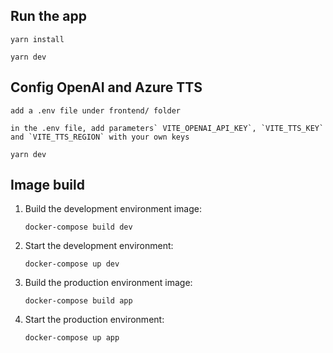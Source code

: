 <br><br>
## Run the app

```
yarn install

yarn dev
```

## Config OpenAI and Azure TTS

```
add a .env file under frontend/ folder

in the .env file, add parameters` VITE_OPENAI_API_KEY`, `VITE_TTS_KEY` and `VITE_TTS_REGION` with your own keys

yarn dev
```

## Image build

1. Build the development environment image:

   ```
   docker-compose build dev
   ```

2. Start the development environment:

   ```
   docker-compose up dev
   ```

3. Build the production environment image:

   ```
   docker-compose build app
   ```

4. Start the production environment:
   ```
   docker-compose up app
   ```
